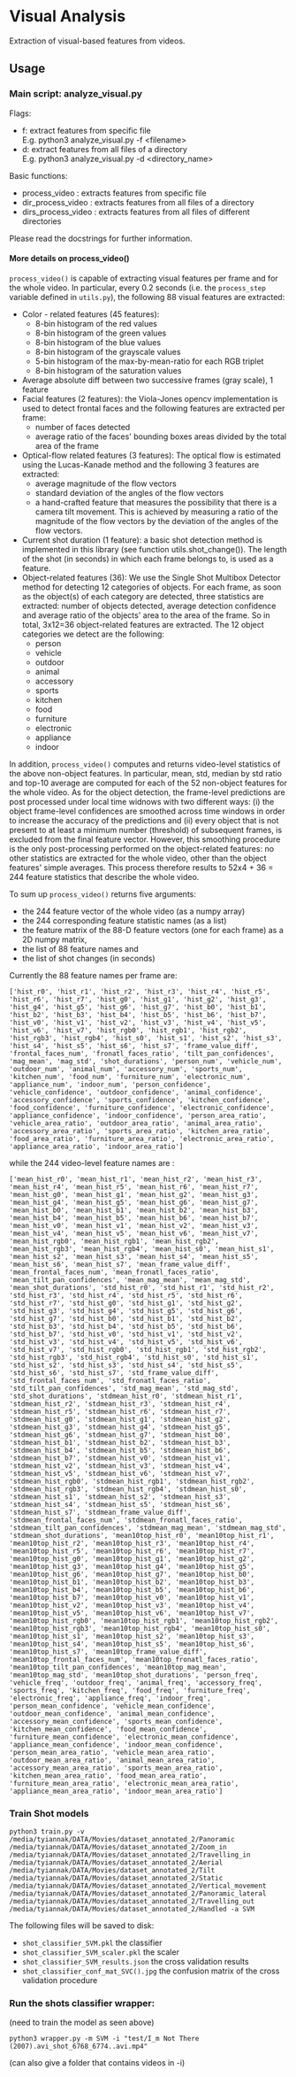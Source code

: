 # Visual Analysis

Extraction of visual-based features from videos.

## Usage

### Main script: analyze_visual.py

Flags:
* f: extract features from specific file<br/>
    E.g. python3 analyze_visual.py -f \<filename\>
* d: extract features from all files of a directory<br/>
     E.g. python3 analyze_visual.py -d \<directory_name\>   

Basic functions:
* process_video :  extracts features from specific file
* dir_process_video : extracts features from all files of a directory
* dirs_process_video : extracts features from all files of different directories

Please read the docstrings for further information.

#### More details on process_video()
`process_video()` is capable of extracting visual features per frame and for the whole video.
In particular, every 0.2 seconds (i.e. the `process_step` variable defined in `utils.py`), 
the following 88 visual features are extracted:
 * Color - related features (45 features):
    * 8-bin histogram of the red values
    * 8-bin histogram of the green values
    * 8-bin histogram of the blue values
    * 8-bin histogram of the grayscale values
    * 5-bin histogram of the max-by-mean-ratio for each RGB triplet
    * 8-bin histogram of the saturation values
 * Average absolute diff between two successive frames (gray scale), 1 feature
 * Facial features (2 features): the Viola-Jones opencv implementation is used to detect frontal faces and the following features are extracted per frame:
   * number of faces detected
   * average ratio of the faces' bounding boxes areas divided by the total area of the frame
 * Optical-flow related features (3 features): The optical flow is estimated 
  using the Lucas-Kanade method and the following 3 features are extracted:
    * average magnitude of the flow vectors
    * standard deviation of the angles of the flow vectors
    * a hand-crafted feature that measures the possibility that there is a camera tilt movement. 
    This is achieved by measuring a ratio of the magnitude of the flow vectors by the deviation of the angles of the flow vectors. 
 * Current shot duration (1 feature): a basic shot detection method is implemented in this library 
 (see function utils.shot_change()). The length of the shot (in seconds)
 in which each frame belongs to, is used as a feature.
 * Object-related features (36): We use the Single Shot Multibox Detector method for detecting 
 12 categories of objects. For each frame, as soon as the object(s) of each 
 category are detected, three statistics are extracted: number of objects detected,
 average detection confidence and average ratio of the objects' area to the area 
 of the frame. So in total, 3x12=36 object-related features are extracted. 
 The 12 object categories we detect are the following:
    * person
    * vehicle
    * outdoor
    * animal
    * accessory
    * sports
    * kitchen
    * food
    * furniture
    * electronic
    * appliance
    * indoor

In addition, `process_video()` computes and returns video-level statistics of the 
above non-object features. In particular, mean, std, median by std ratio and top-10 average 
are computed for each of the 52 non-object features for the whole video. 
As for the object detection, the frame-level predictions are post processed under 
local time widnows with two different ways: 
(i) the object frame-level confidences are smoothed across time windows in 
order to increase the accuracy of the predictions and 
(ii)  every object that is not present to at least a minimum number (threshold)
 of subsequent frames, is excluded from the final feature vector. However, 
 this smoothing procedure is the only post-processing performed on the object-related features: 
 no other statistics are extracted for the whole video, other than the object features' simple averages.
This process therefore results to 52x4 + 36 = 244 feature statistics 
that describe the whole video.

To sum up `process_video()` returns five arguments: 
 * the 244 feature vector of the whole video (as a numpy array)
 * the 244 corresponding feature statistic names (as a list)
 * the feature matrix of the 88-D feature vectors (one for each frame) as a 
2D numpy matrix, 
 * the list of 88 feature names and 
 * the list of shot changes (in seconds)

Currently the 88 feature names per frame are:
```
['hist_r0', 'hist_r1', 'hist_r2', 'hist_r3', 'hist_r4', 'hist_r5', 'hist_r6', 'hist_r7', 'hist_g0', 'hist_g1', 'hist_g2', 'hist_g3', 'hist_g4', 'hist_g5', 'hist_g6', 'hist_g7', 'hist_b0', 'hist_b1', 'hist_b2', 'hist_b3', 'hist_b4', 'hist_b5', 'hist_b6', 'hist_b7', 'hist_v0', 'hist_v1', 'hist_v2', 'hist_v3', 'hist_v4', 'hist_v5', 'hist_v6', 'hist_v7', 'hist_rgb0', 'hist_rgb1', 'hist_rgb2', 'hist_rgb3', 'hist_rgb4', 'hist_s0', 'hist_s1', 'hist_s2', 'hist_s3', 'hist_s4', 'hist_s5', 'hist_s6', 'hist_s7', 'frame_value_diff', 'frontal_faces_num', 'fronatl_faces_ratio', 'tilt_pan_confidences', 'mag_mean', 'mag_std', 'shot_durations', 'person_num', 'vehicle_num', 'outdoor_num', 'animal_num', 'accessory_num', 'sports_num', 'kitchen_num', 'food_num', 'furniture_num', 'electronic_num', 'appliance_num', 'indoor_num', 'person_confidence', 'vehicle_confidence', 'outdoor_confidence', 'animal_confidence', 'accessory_confidence', 'sports_confidence', 'kitchen_confidence', 'food_confidence', 'furniture_confidence', 'electronic_confidence', 'appliance_confidence', 'indoor_confidence', 'person_area_ratio', 'vehicle_area_ratio', 'outdoor_area_ratio', 'animal_area_ratio', 'accessory_area_ratio', 'sports_area_ratio', 'kitchen_area_ratio', 'food_area_ratio', 'furniture_area_ratio', 'electronic_area_ratio', 'appliance_area_ratio', 'indoor_area_ratio']
```
while the 244 video-level feature names are :
```
['mean_hist_r0', 'mean_hist_r1', 'mean_hist_r2', 'mean_hist_r3', 'mean_hist_r4', 'mean_hist_r5', 'mean_hist_r6', 'mean_hist_r7', 'mean_hist_g0', 'mean_hist_g1', 'mean_hist_g2', 'mean_hist_g3', 'mean_hist_g4', 'mean_hist_g5', 'mean_hist_g6', 'mean_hist_g7', 'mean_hist_b0', 'mean_hist_b1', 'mean_hist_b2', 'mean_hist_b3', 'mean_hist_b4', 'mean_hist_b5', 'mean_hist_b6', 'mean_hist_b7', 'mean_hist_v0', 'mean_hist_v1', 'mean_hist_v2', 'mean_hist_v3', 'mean_hist_v4', 'mean_hist_v5', 'mean_hist_v6', 'mean_hist_v7', 'mean_hist_rgb0', 'mean_hist_rgb1', 'mean_hist_rgb2', 'mean_hist_rgb3', 'mean_hist_rgb4', 'mean_hist_s0', 'mean_hist_s1', 'mean_hist_s2', 'mean_hist_s3', 'mean_hist_s4', 'mean_hist_s5', 'mean_hist_s6', 'mean_hist_s7', 'mean_frame_value_diff', 'mean_frontal_faces_num', 'mean_fronatl_faces_ratio', 'mean_tilt_pan_confidences', 'mean_mag_mean', 'mean_mag_std', 'mean_shot_durations', 'std_hist_r0', 'std_hist_r1', 'std_hist_r2', 'std_hist_r3', 'std_hist_r4', 'std_hist_r5', 'std_hist_r6', 'std_hist_r7', 'std_hist_g0', 'std_hist_g1', 'std_hist_g2', 'std_hist_g3', 'std_hist_g4', 'std_hist_g5', 'std_hist_g6', 'std_hist_g7', 'std_hist_b0', 'std_hist_b1', 'std_hist_b2', 'std_hist_b3', 'std_hist_b4', 'std_hist_b5', 'std_hist_b6', 'std_hist_b7', 'std_hist_v0', 'std_hist_v1', 'std_hist_v2', 'std_hist_v3', 'std_hist_v4', 'std_hist_v5', 'std_hist_v6', 'std_hist_v7', 'std_hist_rgb0', 'std_hist_rgb1', 'std_hist_rgb2', 'std_hist_rgb3', 'std_hist_rgb4', 'std_hist_s0', 'std_hist_s1', 'std_hist_s2', 'std_hist_s3', 'std_hist_s4', 'std_hist_s5', 'std_hist_s6', 'std_hist_s7', 'std_frame_value_diff', 'std_frontal_faces_num', 'std_fronatl_faces_ratio', 'std_tilt_pan_confidences', 'std_mag_mean', 'std_mag_std', 'std_shot_durations', 'stdmean_hist_r0', 'stdmean_hist_r1', 'stdmean_hist_r2', 'stdmean_hist_r3', 'stdmean_hist_r4', 'stdmean_hist_r5', 'stdmean_hist_r6', 'stdmean_hist_r7', 'stdmean_hist_g0', 'stdmean_hist_g1', 'stdmean_hist_g2', 'stdmean_hist_g3', 'stdmean_hist_g4', 'stdmean_hist_g5', 'stdmean_hist_g6', 'stdmean_hist_g7', 'stdmean_hist_b0', 'stdmean_hist_b1', 'stdmean_hist_b2', 'stdmean_hist_b3', 'stdmean_hist_b4', 'stdmean_hist_b5', 'stdmean_hist_b6', 'stdmean_hist_b7', 'stdmean_hist_v0', 'stdmean_hist_v1', 'stdmean_hist_v2', 'stdmean_hist_v3', 'stdmean_hist_v4', 'stdmean_hist_v5', 'stdmean_hist_v6', 'stdmean_hist_v7', 'stdmean_hist_rgb0', 'stdmean_hist_rgb1', 'stdmean_hist_rgb2', 'stdmean_hist_rgb3', 'stdmean_hist_rgb4', 'stdmean_hist_s0', 'stdmean_hist_s1', 'stdmean_hist_s2', 'stdmean_hist_s3', 'stdmean_hist_s4', 'stdmean_hist_s5', 'stdmean_hist_s6', 'stdmean_hist_s7', 'stdmean_frame_value_diff', 'stdmean_frontal_faces_num', 'stdmean_fronatl_faces_ratio', 'stdmean_tilt_pan_confidences', 'stdmean_mag_mean', 'stdmean_mag_std', 'stdmean_shot_durations', 'mean10top_hist_r0', 'mean10top_hist_r1', 'mean10top_hist_r2', 'mean10top_hist_r3', 'mean10top_hist_r4', 'mean10top_hist_r5', 'mean10top_hist_r6', 'mean10top_hist_r7', 'mean10top_hist_g0', 'mean10top_hist_g1', 'mean10top_hist_g2', 'mean10top_hist_g3', 'mean10top_hist_g4', 'mean10top_hist_g5', 'mean10top_hist_g6', 'mean10top_hist_g7', 'mean10top_hist_b0', 'mean10top_hist_b1', 'mean10top_hist_b2', 'mean10top_hist_b3', 'mean10top_hist_b4', 'mean10top_hist_b5', 'mean10top_hist_b6', 'mean10top_hist_b7', 'mean10top_hist_v0', 'mean10top_hist_v1', 'mean10top_hist_v2', 'mean10top_hist_v3', 'mean10top_hist_v4', 'mean10top_hist_v5', 'mean10top_hist_v6', 'mean10top_hist_v7', 'mean10top_hist_rgb0', 'mean10top_hist_rgb1', 'mean10top_hist_rgb2', 'mean10top_hist_rgb3', 'mean10top_hist_rgb4', 'mean10top_hist_s0', 'mean10top_hist_s1', 'mean10top_hist_s2', 'mean10top_hist_s3', 'mean10top_hist_s4', 'mean10top_hist_s5', 'mean10top_hist_s6', 'mean10top_hist_s7', 'mean10top_frame_value_diff', 'mean10top_frontal_faces_num', 'mean10top_fronatl_faces_ratio', 'mean10top_tilt_pan_confidences', 'mean10top_mag_mean', 'mean10top_mag_std', 'mean10top_shot_durations', 'person_freq', 'vehicle_freq', 'outdoor_freq', 'animal_freq', 'accessory_freq', 'sports_freq', 'kitchen_freq', 'food_freq', 'furniture_freq', 'electronic_freq', 'appliance_freq', 'indoor_freq', 'person_mean_confidence', 'vehicle_mean_confidence', 'outdoor_mean_confidence', 'animal_mean_confidence', 'accessory_mean_confidence', 'sports_mean_confidence', 'kitchen_mean_confidence', 'food_mean_confidence', 'furniture_mean_confidence', 'electronic_mean_confidence', 'appliance_mean_confidence', 'indoor_mean_confidence', 'person_mean_area_ratio', 'vehicle_mean_area_ratio', 'outdoor_mean_area_ratio', 'animal_mean_area_ratio', 'accessory_mean_area_ratio', 'sports_mean_area_ratio', 'kitchen_mean_area_ratio', 'food_mean_area_ratio', 'furniture_mean_area_ratio', 'electronic_mean_area_ratio', 'appliance_mean_area_ratio', 'indoor_mean_area_ratio']
```
 
### Train Shot models
```
python3 train.py -v /media/tyiannak/DATA/Movies/dataset_annotated_2/Panoramic /media/tyiannak/DATA/Movies/dataset_annotated_2/Zoom_in /media/tyiannak/DATA/Movies/dataset_annotated_2/Travelling_in /media/tyiannak/DATA/Movies/dataset_annotated_2/Aerial /media/tyiannak/DATA/Movies/dataset_annotated_2/Tilt /media/tyiannak/DATA/Movies/dataset_annotated_2/Static /media/tyiannak/DATA/Movies/dataset_annotated_2/Vertical_movement /media/tyiannak/DATA/Movies/dataset_annotated_2/Panoramic_lateral /media/tyiannak/DATA/Movies/dataset_annotated_2/Travelling_out /media/tyiannak/DATA/Movies/dataset_annotated_2/Handled -a SVM
```

The following files will be saved to disk:
 * `shot_classifier_SVM.pkl` the classifier
 * `shot_classifier_SVM_scaler.pkl` the scaler
 * `shot_classifier_SVM_results.json` the cross validation results
 * `shot_classifier_conf_mat_SVC().jpg` the confusion matrix of the cross validation procedure

### Run the shots classifier wrapper:
(need to train the model as seen above)

```
python3 wrapper.py -m SVM -i "test/I_m Not There (2007).avi_shot_6768_6774..avi.mp4"
```

(can also give a folder that contains videos in -i)
